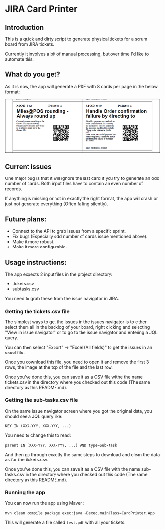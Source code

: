 # JIRA Card Printer

## Introduction

This is a quick and dirty script to generate physical tickets for a scrum board from JIRA tickets.

Currently it involves a bit of manual processing, but over time I'd like to automate this.

## What do you get?

As it is now, the app will generate a PDF with 8 cards per page in the below format:

![](./images/card_example.png)

## Current issues

One major bug is that it will ignore the last card if you try to generate an odd number of cards. Both input files have to contain an even number of records.

If anything is missing or not in exactly the right format, the app will crash or just not generate everything (Often failing silently).

## Future plans:

* Connect to the API to grab issues from a specific sprint.
* Fix bugs (Especially odd number of cards issue mentioned above).
* Make it more robust.
* Make it more configurable.

## Usage instructions:

The app expects 2 input files in the project directory:

* tickets.csv
* subtasks.csv

You need to grab these from the issue navigator in JIRA.

### Getting the tickets.csv file 

The simplest ways to get the issues in the issues navigator is to either select them all in the backlog of your board, right clicking and selecting "View in issue navigator" or to go to the issue navigator and entering a JQL query.

You can then select "Export" -> "Excel (All fields)" to get the issues in an excel file. 

Once you download this file, you need to open it and remove the first 3 rows, the image at the top of the file and the last row. 

Once you've done this, you can save it as a CSV file withe the name tickets.csv in the directory where you checked out this code (The same directory as this README.md).

### Getting the sub-tasks.csv file

On the same issue navigator screen where you got the original data, you should see a JQL query like: 

`KEY IN (XXX-YYY, XXX-YYY, ...)` 

You need to change this to read:

`parent IN (XXX-YYY, XXX-YYY, ...) AND type=Sub-task`

And then go through exactly the same steps to download and clean the data as for the tickets.csv.

Once you've done this, you can save it as a CSV file with the name sub-tasks.csv in the directory where you checked out this code (The same directory as this README.md).

### Running the app
You can now run the app using Maven:

`mvn clean compile package exec:java -Dexec.mainClass=CardPrinter.App`

This will generate a file called `test.pdf` with all your tickets.